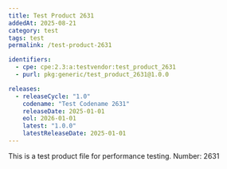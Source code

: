 ```yaml
---
title: Test Product 2631
addedAt: 2025-08-21
category: test
tags: test
permalink: /test-product-2631

identifiers:
  - cpe: cpe:2.3:a:testvendor:test_product_2631
  - purl: pkg:generic/test_product_2631@1.0.0

releases:
  - releaseCycle: "1.0"
    codename: "Test Codename 2631"
    releaseDate: 2025-01-01
    eol: 2026-01-01
    latest: "1.0.0"
    latestReleaseDate: 2025-01-01
---
```


This is a test product file for performance testing. Number: 2631
